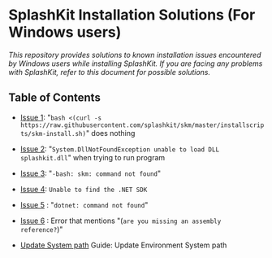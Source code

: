 
<h1>SplashKit Installation Solutions (For Windows users)</h1>

*This repository provides solutions to known installation issues encountered by Windows users while installing SplashKit. If you are facing any problems with SplashKit, refer to this document for possible solutions.*

## Table of Contents
- [Issue 1](./win-issue-1.md): "`bash <(curl -s https://raw.githubusercontent.com/splashkit/skm/master/installscripts/skm-install.sh)`" does nothing
- [Issue 2](./win-issue-2.md): "`System.DllNotFoundException unable to load DLL splashkit.dll`" when trying to run program
- [Issue 3](./win-issue-3.md): "`-bash: skm: command not found`"
- [Issue 4](./win-issue-4.md): `Unable to find the .NET SDK`
- [Issue 5](./win-issue-5.md) : "`dotnet: command not found`"
- [Issue 6](./win-issue-6.md) : Error that mentions "(`are you missing an assembly reference?`)"

- [Update System path](./update-system-path.md) Guide: Update Environment System path 